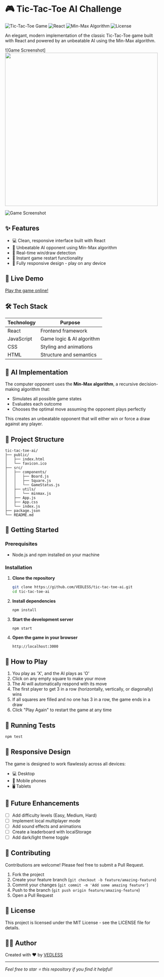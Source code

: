 # 🎮 Tic-Tac-Toe AI Challenge

![Tic-Tac-Toe Game](https://img.shields.io/badge/Game-Tic--Tac--Toe-blue)
![React](https://img.shields.io/badge/Built%20with-React-61DAFB?logo=react)
![Min-Max Algorithm](https://img.shields.io/badge/AI-Min--Max%20Algorithm-red)
![License](https://img.shields.io/badge/License-MIT-green)

An elegant, modern implementation of the classic Tic-Tac-Toe game built with React and powered by an unbeatable AI using the Min-Max algorithm.

![Game Screenshot]<img src="../assets/ss1.png" width="500">

![Game Screenshot](../tic-tac-toe-react/assets/ss1.png)

## ✨ Features

- 💻 Clean, responsive interface built with React
- 🧠 Unbeatable AI opponent using Min-Max algorithm
- 🎯 Real-time win/draw detection
- 🔄 Instant game restart functionality
- 📱 Fully responsive design - play on any device

## 🚀 Live Demo

[Play the game online!](https://VEDLESS.github.io/tic-tac-toe-ai.git/) 

## 🛠️ Tech Stack

| Technology | Purpose |
|------------|---------|
| React | Frontend framework |
| JavaScript | Game logic & AI algorithm |
| CSS | Styling and animations |
| HTML | Structure and semantics |

## 🤖 AI Implementation

The computer opponent uses the **Min-Max algorithm**, a recursive decision-making algorithm that:
- Simulates all possible game states
- Evaluates each outcome
- Chooses the optimal move assuming the opponent plays perfectly

This creates an unbeatable opponent that will either win or force a draw against any player.

## 📂 Project Structure

```
tic-tac-toe-ai/
├── public/
│   ├── index.html
│   └── favicon.ico
├── src/
│   ├── components/
│   │   ├── Board.js
│   │   ├── Square.js
│   │   └── GameStatus.js
│   ├── utils/
│   │   └── minmax.js
│   ├── App.js
│   ├── App.css
│   └── index.js
├── package.json
└── README.md
```

## 🚀 Getting Started

### Prerequisites
- Node.js and npm installed on your machine

### Installation

1. **Clone the repository**
   ```bash
   git clone https://github.com/VEDLESS/tic-tac-toe-ai.git
   cd tic-tac-toe-ai
   ```

2. **Install dependencies**
   ```bash
   npm install
   ```

3. **Start the development server**
   ```bash
   npm start
   ```

4. **Open the game in your browser**
   ```
   http://localhost:3000
   ```

## 🎯 How to Play

1. You play as 'X', and the AI plays as 'O'
2. Click on any empty square to make your move
3. The AI will automatically respond with its move
4. The first player to get 3 in a row (horizontally, vertically, or diagonally) wins
5. If all squares are filled and no one has 3 in a row, the game ends in a draw
6. Click "Play Again" to restart the game at any time

## 🧪 Running Tests

```bash
npm test
```

## 📱 Responsive Design

The game is designed to work flawlessly across all devices:
- 💻 Desktop
- 📱 Mobile phones
- 🖥️ Tablets

## 🔮 Future Enhancements

- [ ] Add difficulty levels (Easy, Medium, Hard)
- [ ] Implement local multiplayer mode
- [ ] Add sound effects and animations
- [ ] Create a leaderboard with localStorage
- [ ] Add dark/light theme toggle

## 🤝 Contributing

Contributions are welcome! Please feel free to submit a Pull Request.

1. Fork the project
2. Create your feature branch (`git checkout -b feature/amazing-feature`)
3. Commit your changes (`git commit -m 'Add some amazing feature'`)
4. Push to the branch (`git push origin feature/amazing-feature`)
5. Open a Pull Request

## 📜 License

This project is licensed under the MIT License - see the LICENSE file for details.

## 👨‍💻 Author

Created with ❤️ by [VEDLESS](https://github.com/VEDLESS)

---

*Feel free to star ⭐ this repository if you find it helpful!*
